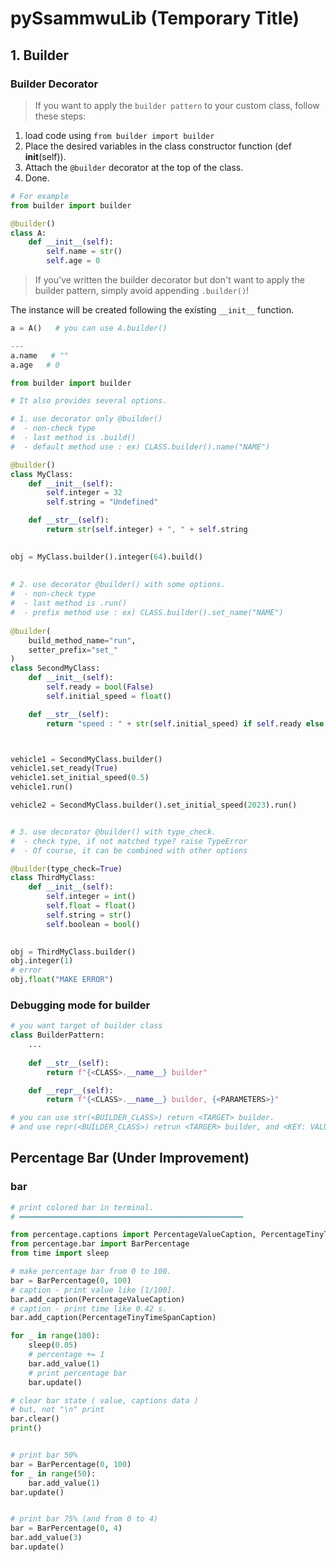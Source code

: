 # pySsammwuLib (Temporary Title)


## 1. Builder 
### Builder Decorator

> If you want to apply the `builder pattern` to your custom class, follow these steps:
1. load code using `from builder import builder`
2. Place the desired variables in the class constructor function (def __init__(self)).
3. Attach the `@builder` decorator at the top of the class.
4. Done.

```python
# For example
from builder import builder

@builder()
class A:
    def __init__(self):
        self.name = str()
        self.age = 0
```

> If you've written the builder decorator but don't want to apply the builder pattern, simply avoid appending `.builder()`!  

The instance will be created following the existing `__init__` function.

```python
a = A()   # you can use A.builder() 

---
a.name   # ""
a.age   # 0
```

```python
from builder import builder

# It also provides several options.

# 1. use decorator only @builder()
#  - non-check type
#  - last method is .build()
#  - default method use : ex) CLASS.builder().name("NAME")

@builder()
class MyClass:
    def __init__(self):
        self.integer = 32
        self.string = "Undefined"

    def __str__(self):
        return str(self.integer) + ", " + self.string

    
obj = MyClass.builder().integer(64).build()
    
    
# 2. use decorator @builder() with some options.
#  - non-check type
#  - last method is .run()
#  - prefix method use : ex) CLASS.builder().set_name("NAME")
    
@builder(
    build_method_name="run",
    setter_prefix="set_"
)
class SecondMyClass:
    def __init__(self):
        self.ready = bool(False)
        self.initial_speed = float()

    def __str__(self):
        return "speed : " + str(self.initial_speed) if self.ready else "not ready."



vehicle1 = SecondMyClass.builder()
vehicle1.set_ready(True)
vehicle1.set_initial_speed(0.5)
vehicle1.run()

vehicle2 = SecondMyClass.builder().set_initial_speed(2023).run()


# 3. use decorator @builder() with type_check.
#  - check type, if not matched type? raise TypeError
#  - Of course, it can be combined with other options

@builder(type_check=True)
class ThirdMyClass:
    def __init__(self):
        self.integer = int()
        self.float = float()
        self.string = str()
        self.boolean = bool()

        
obj = ThirdMyClass.builder()
obj.integer(1)
# error
obj.float("MAKE ERROR")
```

### Debugging mode for builder
```python
# you want target of builder class
class BuilderPattern:
    ...
    
    def __str__(self):
        return f"{<CLASS>.__name__} builder"

    def __repr__(self):
        return f"{<CLASS>.__name__} builder, {<PARAMETERS>}"

# you can use str(<BUILDER_CLASS>) return <TARGET> builder.
# and use repr(<BUILDER_CLASS>) retrun <TARGER> builder, and <KEY: VALUE> maps.
```


## Percentage Bar (Under Improvement)
### bar

```python
# print colored bar in terminal.
# ━━━━━━━━━━━━━━━━━━━━━━━━━━━━━━━━━━━━━━━━━━━━━━━━━━ 

from percentage.captions import PercentageValueCaption, PercentageTinyTimeSpanCaption
from percentage.bar import BarPercentage
from time import sleep

# make percentage bar from 0 to 100.
bar = BarPercentage(0, 100)
# caption - print value like [1/100].
bar.add_caption(PercentageValueCaption)
# caption - print time like 0.42 s.
bar.add_caption(PercentageTinyTimeSpanCaption)

for _ in range(100):
    sleep(0.05)
    # percentage += 1
    bar.add_value(1)
    # print percentage bar
    bar.update()

# clear bar state ( value, captions data )
# but, not "\n" print
bar.clear()
print()


# print bar 50%
bar = BarPercentage(0, 100)
for _ in range(50):
    bar.add_value(1)
bar.update()


# print bar 75% (and from 0 to 4)
bar = BarPercentage(0, 4)
bar.add_value(3)
bar.update()
```